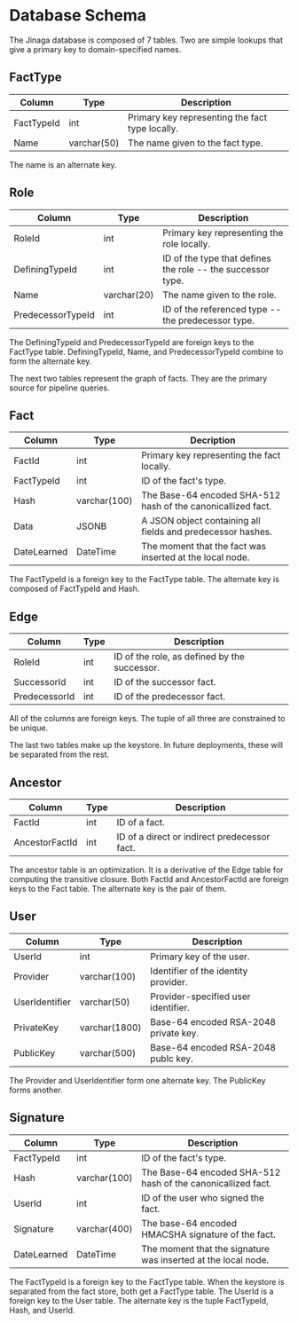 # Database Schema

The Jinaga database is composed of 7 tables.
Two are simple lookups that give a primary key to domain-specified names.

## FactType

| Column     | Type        | Description                                     |
| ---------- | ----------- | ----------------------------------------------- |
| FactTypeId | int         | Primary key representing the fact type locally. |
| Name       | varchar(50) | The name given to the fact type.                |

The name is an alternate key.

## Role

| Column            | Type        | Description                                                 |
| ----------------- | ----------- | ----------------------------------------------------------- |
| RoleId            | int         | Primary key representing the role locally.                  |
| DefiningTypeId    | int         | ID of the type that defines the role -- the successor type. |
| Name              | varchar(20) | The name given to the role.                                 |
| PredecessorTypeId | int         | ID of the referenced type -- the predecessor type.          |

The DefiningTypeId and PredecessorTypeId are foreign keys to the FactType table.
DefiningTypeId, Name, and PredecessorTypeId combine to form the alternate key.

The next two tables represent the graph of facts.
They are the primary source for pipeline queries.

## Fact

| Column      | Type         | Decription                                                   |
| ----------- | ------------ | ------------------------------------------------------------ |
| FactId      | int          | Primary key representing the fact locally.                   |
| FactTypeId  | int          | ID of the fact's type.                                       |
| Hash        | varchar(100) | The Base-64 encoded SHA-512 hash of the canonicallized fact. |
| Data        | JSONB        | A JSON object containing all fields and predecessor hashes.  |
| DateLearned | DateTime     | The moment that the fact was inserted at the local node.     |

The FactTypeId is a foreign key to the FactType table.
The alternate key is composed of FactTypeId and Hash.

## Edge

| Column        | Type | Description                                  |
| ------------- | ---- | -------------------------------------------- |
| RoleId        | int  | ID of the role, as defined by the successor. |
| SuccessorId   | int  | ID of the successor fact.                    |
| PredecessorId | int  | ID of the predecessor fact.                  |

All of the columns are foreign keys.
The tuple of all three are constrained to be unique.

The last two tables make up the keystore.
In future deployments, these will be separated from the rest.

## Ancestor

| Column         | Type | Description                                  |
| -------------- | ---- | -------------------------------------------- |
| FactId         | int  | ID of a fact.                                |
| AncestorFactId | int  | ID of a direct or indirect predecessor fact. |

The ancestor table is an optimization.
It is a derivative of the Edge table for computing the transitive closure.
Both FactId and AncestorFactId are foreign keys to the Fact table.
The alternate key is the pair of them.

## User

| Column         | Type          | Description                           |
| -------------- | ------------- | ------------------------------------- |
| UserId         | int           | Primary key of the user.              |
| Provider       | varchar(100)  | Identifier of the identity provider.  |
| UserIdentifier | varchar(50)   | Provider-specified user identifier.   |
| PrivateKey     | varchar(1800) | Base-64 encoded RSA-2048 private key. |
| PublicKey      | varchar(500)  | Base-64 encoded RSA-2048 publc key.   |

The Provider and UserIdentifier form one alternate key.
The PublicKey forms another.

## Signature

| Column      | Type         | Description                                                   |
| ----------- | ------------ | ------------------------------------------------------------- |
| FactTypeId  | int          | ID of the fact's type.                                        |
| Hash        | varchar(100) | The Base-64 encoded SHA-512 hash of the canonicallized fact.  |
| UserId      | int          | ID of the user who signed the fact.                           |
| Signature   | varchar(400) | The base-64 encoded HMACSHA signature of the fact.            |
| DateLearned | DateTime     | The moment that the signature was inserted at the local node. |

The FactTypeId is a foreign key to the FactType table.
When the keystore is separated from the fact store, both get a FactType table.
The UserId is a foreign key to the User table.
The alternate key is the tuple FactTypeId, Hash, and UserId.